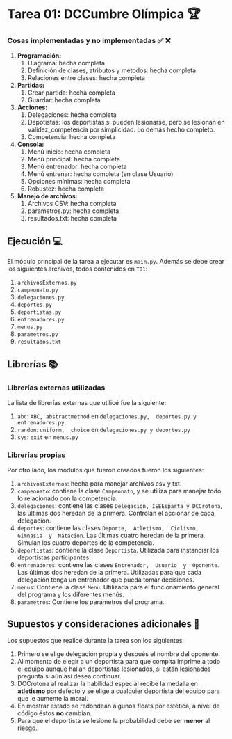 # Tarea 01: DCCumbre Olímpica :trophy:


### Cosas implementadas y no implementadas :white_check_mark: :x:

1. **Programación:**
    1. Diagrama: hecha completa
    2. Definición de clases, atributos y métodos: hecha completa
    3. Relaciones entre clases: hecha completa
2. **Partidas:**
    1. Crear partida: hecha completa
    2. Guardar: hecha completa
3. **Acciones:**
    1. Delegaciones: hecha completa
    2. Depotistas: los deportistas sí pueden lesionarse, pero se lesionan en validez_competencia por simplicidad. Lo demás hecho completo.
    3. Competencia: hecha completa
4. **Consola:**
    1. Menú inicio: hecha completa
    2. Menú principal: hecha completa
    3. Menú entrenador: hecha completa
    4. Menú entrenar: hecha completa (en clase Usuario)
    5. Opciones mínimas: hecha completa
    6. Robustez: hecha completa
5. **Manejo de archivos:**
    1. Archivos CSV: hecha completa
    2. parametros.py: hecha completa
    3. resultados.txt: hecha completa
      

## Ejecución :computer:
El módulo principal de la tarea a ejecutar es  ```main.py```. Además se debe crear los siguientes archivos, todos contenidos en ```T01```:
1. ```archivosExternos.py```
2. ```campeonato.py```
3. ```delegaciones.py```
4. ```deportes.py```
5. ```deportistas.py```
6. ```entrenadores.py```
7. ```menus.py```
8. ```parametros.py```
9. ```resultados.txt```


## Librerías :books:
### Librerías externas utilizadas
La lista de librerías externas que utilicé fue la siguiente:

1. ```abc```:  ```ABC, abstractmethod```  en  ```delegaciones.py,  deportes.py y entrenadores.py``` 
2. ```random```: ```uniform,  choice```  en  ```delegaciones.py y deportes.py```
3. ```sys```:  ```exit```  en  ```menus.py```   


### Librerías propias
Por otro lado, los módulos que fueron creados fueron los siguientes:

1. ```archivosExternos```: hecha para manejar archivos csv y txt.
2. ```campeonato```: contiene la clase ```Campeonato```, y se utiliza para manejar todo lo relacionado con la competencia. 
3. ```delegaciones```: contiene las clases ```Delegacion, IEEEsparta y DCCrotona```, las últimas dos heredan de la primera. Controlan el accionar de cada delegacion.
4. ```deportes```: contiene las clases ```Deporte,  Atletismo,  Ciclismo,  Gimnasia  y  Natacion```. Las últimas cuatro heredan de la primera. Simulan los cuatro deportes de la competencia.
5. ```deportistas```: contiene la clase ```Deportista```. Utilizada para instanciar los deportistas participantes.
6. ```entrenadores```: contiene las clases ```Entrenador,  Usuario  y  Oponente```. Las últimas dos heredan de la primera. Utilizadas para que cada delegación tenga un entrenador que pueda tomar decisiones.
7. ```menus```: Contiene la clase ```Menu```. Utilizada para el funcionamiento general del programa y los diferentes menús.
8. ```parametros```: Contiene los parámetros del programa.

## Supuestos y consideraciones adicionales :thinking:
Los supuestos que realicé durante la tarea son los siguientes:

1. Primero se elige delegación propia y después el nombre del oponente. 
2. Al momento de elegir a un deportista para que compita imprime a todo el equipo aunque hallan deportistas lesionados, si están lesionados pregunta si aún así desea continuar.
3. DCCrotona al realizar la habilidad especial recibe la medalla en **atletismo** por defecto y se elige a cualquier deportista del equipo para que le aumente la moral.
4. En mostrar estado se redondean algunos floats por estética, a nivel de código éstos **no** cambian.
5. Para que el deportista se lesione la probabilidad debe ser **menor** al riesgo.
